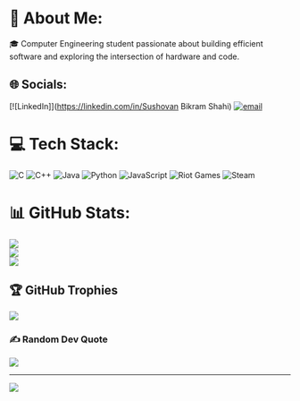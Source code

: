 # 💫 About Me:
🎓 Computer Engineering student passionate about building efficient software and exploring the intersection of hardware and code.


## 🌐 Socials:
[![LinkedIn]](https://linkedin.com/in/Sushovan Bikram Shahi) [![email](https://img.shields.io/badge/Email-D14836?logo=gmail&logoColor=white)](mailto:sushovanbikramshahi@gmail.com) 

# 💻 Tech Stack:
![C](https://img.shields.io/badge/c-%2300599C.svg?style=for-the-badge&logo=c&logoColor=white) ![C++](https://img.shields.io/badge/c++-%2300599C.svg?style=for-the-badge&logo=c%2B%2B&logoColor=white) ![Java](https://img.shields.io/badge/java-%23ED8B00.svg?style=for-the-badge&logo=openjdk&logoColor=white) ![Python](https://img.shields.io/badge/python-3670A0?style=for-the-badge&logo=python&logoColor=ffdd54) ![JavaScript](https://img.shields.io/badge/javascript-%23323330.svg?style=for-the-badge&logo=javascript&logoColor=%23F7DF1E) ![Riot Games](https://img.shields.io/badge/riotgames-D32936.svg?style=for-the-badge&logo=riotgames&logoColor=white) ![Steam](https://img.shields.io/badge/steam-%23000000.svg?style=for-the-badge&logo=steam&logoColor=white)
# 📊 GitHub Stats:
![](https://github-readme-stats.vercel.app/api?username=sushovanbikramshahi&theme=dark&hide_border=false&include_all_commits=false&count_private=false)<br/>
![](https://nirzak-streak-stats.vercel.app/?user=sushovanbikramshahi&theme=dark&hide_border=false)<br/>
![](https://github-readme-stats.vercel.app/api/top-langs/?username=sushovanbikramshahi&theme=dark&hide_border=false&include_all_commits=false&count_private=false&layout=compact)

## 🏆 GitHub Trophies
![](https://github-profile-trophy.vercel.app/?username=sushovanbikramshahi&theme=radical&no-frame=false&no-bg=true&margin-w=4)

### ✍️ Random Dev Quote
![](https://quotes-github-readme.vercel.app/api?type=horizontal&theme=radical)

---
[![](https://visitcount.itsvg.in/api?id=sushovanbikramshahi&icon=0&color=0)](https://visitcount.itsvg.in)

<!-- Proudly created with GPRM ( https://gprm.itsvg.in ) -->
